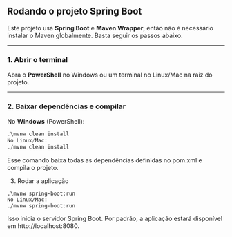 ## Rodando o projeto Spring Boot

Este projeto usa **Spring Boot** e **Maven Wrapper**, então não é necessário instalar o Maven globalmente. Basta seguir os passos abaixo.

---

### 1. Abrir o terminal

Abra o **PowerShell** no Windows ou um terminal no Linux/Mac na raiz do projeto.

---

### 2. Baixar dependências e compilar

No **Windows** (PowerShell):

```powershell
.\mvnw clean install
No Linux/Mac:
./mvnw clean install
```
Esse comando baixa todas as dependências definidas no pom.xml e compila o projeto.

3. Rodar a aplicação
```No Windows:
.\mvnw spring-boot:run
No Linux/Mac:
./mvnw spring-boot:run
```
Isso inicia o servidor Spring Boot. Por padrão, a aplicação estará disponível em http://localhost:8080.
